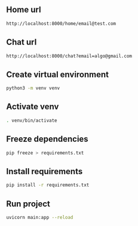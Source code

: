 ## Home url
```bash
http://localhost:8000/home/email@test.com
```

## Chat url
```bash
http://localhost:8000/chat?email=algo@gmail.com
```


## Create virtual environment

```bash
python3 -m venv venv
```

## Activate venv
```bash
. venv/bin/activate
```

## Freeze dependencies

```bash
pip freeze > requirements.txt
```

## Install requirements

```bash
pip install -r requirements.txt
```

## Run project

```bash
uvicorn main:app --reload
```

